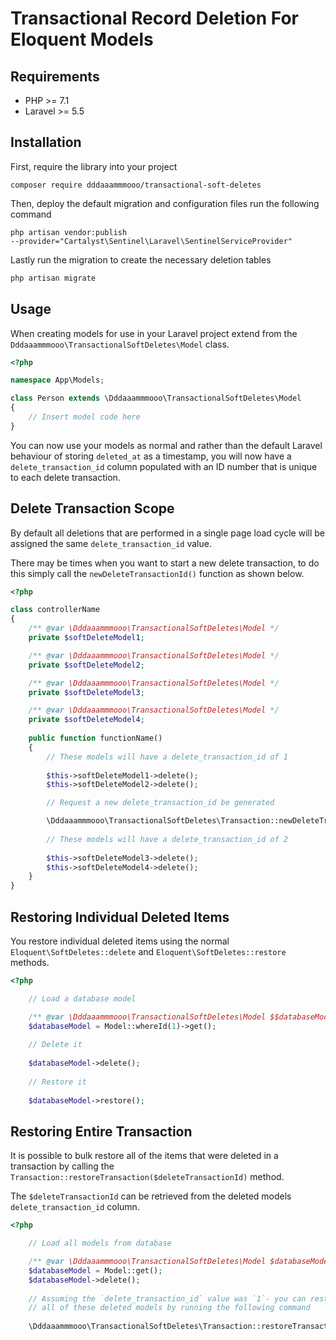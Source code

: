# Transactional Record Deletion For Eloquent Models

## Requirements

* PHP >= 7.1
* Laravel >= 5.5

## Installation

First, require the library into your project

```
composer require dddaaammmooo/transactional-soft-deletes
```

Then, deploy the default migration and configuration files run the following command

```
php artisan vendor:publish 
--provider="Cartalyst\Sentinel\Laravel\SentinelServiceProvider"
```

Lastly run the migration to create the necessary deletion tables

```php
php artisan migrate
```

## Usage

When creating models for use in your Laravel project extend from the `Dddaaammmooo\TransactionalSoftDeletes\Model` class.

```php
<?php

namespace App\Models;

class Person extends \Dddaaammmooo\TransactionalSoftDeletes\Model
{
    // Insert model code here
}
```

You can now use your models as normal and rather than the default Laravel
behaviour of storing `deleted_at` as a timestamp, you will now have a 
`delete_transaction_id` column populated with an ID number that is unique to each
delete transaction.

## Delete Transaction Scope

By default all deletions that are performed in a single page load cycle will be
assigned the same `delete_transaction_id` value.

There may be times when you want to start a new delete transaction, to do this
simply call the `newDeleteTransactionId()` function as shown below.

```php
<?php

class controllerName
{
    /** @var \Dddaaammmooo\TransactionalSoftDeletes\Model */
    private $softDeleteModel1;

    /** @var \Dddaaammmooo\TransactionalSoftDeletes\Model */
    private $softDeleteModel2;

    /** @var \Dddaaammmooo\TransactionalSoftDeletes\Model */
    private $softDeleteModel3;

    /** @var \Dddaaammmooo\TransactionalSoftDeletes\Model */
    private $softDeleteModel4;
           
    public function functionName()
    {
        // These models will have a delete_transaction_id of 1
        
        $this->softDeleteModel1->delete();
        $this->softDeleteModel2->delete();

        // Request a new delete_transaction_id be generated

        \Dddaaammmooo\TransactionalSoftDeletes\Transaction::newDeleteTransactionId();
        
        // These models will have a delete_transaction_id of 2
        
        $this->softDeleteModel3->delete();
        $this->softDeleteModel4->delete();
    }
}
```

## Restoring Individual Deleted Items

You restore individual deleted items using the normal `Eloquent\SoftDeletes::delete`
and `Eloquent\SoftDeletes::restore` methods.

```php
<?php

    // Load a database model

    /** @var \Dddaaammmooo\TransactionalSoftDeletes\Model $$databaseModel */
    $databaseModel = Model::whereId(1)->get();
    
    // Delete it
    
    $databaseModel->delete();
    
    // Restore it
    
    $databaseModel->restore();

```

## Restoring Entire Transaction

It is possible to bulk restore all of the items that were deleted in a transaction
by calling the `Transaction::restoreTransaction($deleteTransactionId)` method.

The `$deleteTransactionId` can be retrieved from the deleted models
`delete_transaction_id` column.

```php
<?php

    // Load all models from database

    /** @var \Dddaaammmooo\TransactionalSoftDeletes\Model $databaseModel */
    $databaseModel = Model::get();
    $databaseModel->delete();
    
    // Assuming the `delete_transaction_id` value was `1`- you can restore
    // all of these deleted models by running the following command
    
    \Dddaaammmooo\TransactionalSoftDeletes\Transaction::restoreTransaction(1);

```
